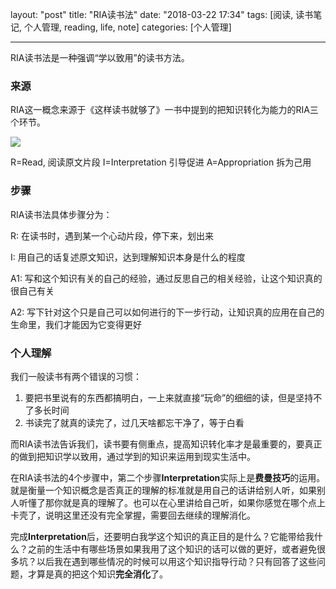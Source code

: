 layout: "post"
title: "RIA读书法"
date: "2018-03-22 17:34"
tags: [阅读, 读书笔记, 个人管理, reading, life, note]
categories: [个人管理]

---

RIA读书法是一种强调“学以致用”的读书方法。

<!--more-->

### 来源

RIA这一概念来源于《这样读书就够了》一书中提到的把知识转化为能力的RIA三个环节。


![](/images/2018/03/RIA读书法.png)


R=Read, 阅读原文片段
I=Interpretation 引导促进
A=Appropriation 拆为己用

### 步骤
RIA读书法具体步骤分为：

R: 在读书时，遇到某一个心动片段，停下来，划出来

I: 用自己的话复述原文知识，达到理解知识本身是什么的程度

A1: 写和这个知识有关的自己的经验，通过反思自己的相关经验，让这个知识真的很自己有关

A2: 写下针对这个只是自己可以如何进行的下一步行动，让知识真的应用在自己的生命里，我们才能因为它变得更好

### 个人理解

我们一般读书有两个错误的习惯：

1. 要把书里说有的东西都搞明白，一上来就直接“玩命”的细细的读，但是坚持不了多长时间
2. 书读完了就真的读完了，过几天啥都忘干净了，等于白看

而RIA读书法告诉我们，读书要有侧重点，提高知识转化率才是最重要的，要真正的做到把知识学以致用，通过学到的知识来运用到现实生活中。

在RIA读书法的4个步骤中，第二个步骤**Interpretation**实际上是**费曼技巧**的运用。就是衡量一个知识概念是否真正的理解的标准就是用自己的话讲给别人听，如果别人听懂了那你就是真的理解了。也可以在心里讲给自己听，如果你感觉在哪个点上卡壳了，说明这里还没有完全掌握，需要回去继续的理解消化。

完成**Interpretation**后，还要明白我学这个知识的真正目的是什么？它能带给我什么？之前的生活中有哪些场景如果我用了这个知识的话可以做的更好，或者避免很多坑？以后我在遇到哪些情况的时候可以用这个知识指导行动？只有回答了这些问题，才算是真的把这个知识**完全消化**了。
